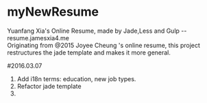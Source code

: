 # myNewResume
Yuanfang Xia's Online Resume, made by Jade,Less and Gulp -- resume.jamesxia4.me<br/>
Originating from @2015 Joyee Cheung 's online resume, this project restructures the jade template and makes it more general.<br/>

#2016.03.07
1. Add i18n terms: education, new job types.
2. Refactor jade template
3. 
